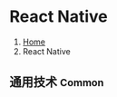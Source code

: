 # React Native

<ol class="breadcrumb"><li><a href="/">Home</a></li><li class="active">React Native</li></ol>

## 通用技术 <small>Common</small>


